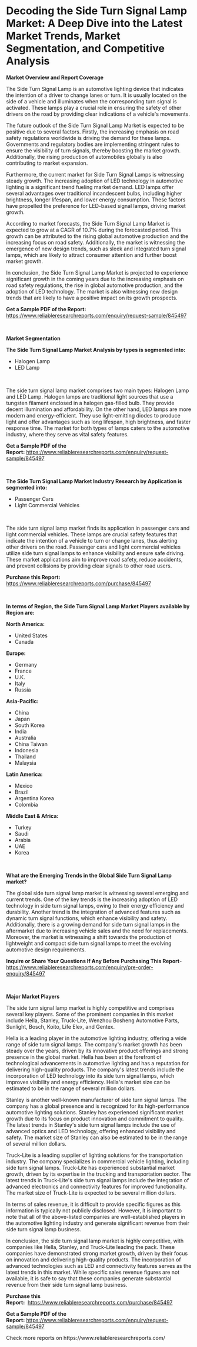 <p><h1>Decoding the Side Turn Signal Lamp Market: A Deep Dive into the Latest Market Trends, Market Segmentation, and Competitive Analysis</h1></p><p><strong>Market Overview and Report Coverage</strong></p>
<p><p>The Side Turn Signal Lamp is an automotive lighting device that indicates the intention of a driver to change lanes or turn. It is usually located on the side of a vehicle and illuminates when the corresponding turn signal is activated. These lamps play a crucial role in ensuring the safety of other drivers on the road by providing clear indications of a vehicle's movements.</p><p>The future outlook of the Side Turn Signal Lamp Market is expected to be positive due to several factors. Firstly, the increasing emphasis on road safety regulations worldwide is driving the demand for these lamps. Governments and regulatory bodies are implementing stringent rules to ensure the visibility of turn signals, thereby boosting the market growth. Additionally, the rising production of automobiles globally is also contributing to market expansion.</p><p>Furthermore, the current market for Side Turn Signal Lamps is witnessing steady growth. The increasing adoption of LED technology in automotive lighting is a significant trend fueling market demand. LED lamps offer several advantages over traditional incandescent bulbs, including higher brightness, longer lifespan, and lower energy consumption. These factors have propelled the preference for LED-based signal lamps, driving market growth.</p><p>According to market forecasts, the Side Turn Signal Lamp Market is expected to grow at a CAGR of 10.7% during the forecasted period. This growth can be attributed to the rising global automotive production and the increasing focus on road safety. Additionally, the market is witnessing the emergence of new design trends, such as sleek and integrated turn signal lamps, which are likely to attract consumer attention and further boost market growth.</p><p>In conclusion, the Side Turn Signal Lamp Market is projected to experience significant growth in the coming years due to the increasing emphasis on road safety regulations, the rise in global automotive production, and the adoption of LED technology. The market is also witnessing new design trends that are likely to have a positive impact on its growth prospects.</p></p>
<p><strong>Get a Sample PDF of the Report:</strong> <a href="https://www.reliableresearchreports.com/enquiry/request-sample/845497">https://www.reliableresearchreports.com/enquiry/request-sample/845497</a></p>
<p>&nbsp;</p>
<p><strong>Market Segmentation</strong></p>
<p><strong>The Side Turn Signal Lamp Market Analysis by types is segmented into:</strong></p>
<p><ul><li>Halogen Lamp</li><li>LED Lamp</li></ul></p>
<p>&nbsp;</p>
<p><p>The side turn signal lamp market comprises two main types: Halogen Lamp and LED Lamp. Halogen lamps are traditional light sources that use a tungsten filament enclosed in a halogen gas-filled bulb. They provide decent illumination and affordability. On the other hand, LED lamps are more modern and energy-efficient. They use light-emitting diodes to produce light and offer advantages such as long lifespan, high brightness, and faster response time. The market for both types of lamps caters to the automotive industry, where they serve as vital safety features.</p></p>
<p><strong>Get a Sample PDF of the Report:</strong>&nbsp;<a href="https://www.reliableresearchreports.com/enquiry/request-sample/845497">https://www.reliableresearchreports.com/enquiry/request-sample/845497</a></p>
<p>&nbsp;</p>
<p><strong>The Side Turn Signal Lamp Market Industry Research by Application is segmented into:</strong></p>
<p><ul><li>Passenger Cars</li><li>Light Commercial Vehicles</li></ul></p>
<p>&nbsp;</p>
<p><p>The side turn signal lamp market finds its application in passenger cars and light commercial vehicles. These lamps are crucial safety features that indicate the intention of a vehicle to turn or change lanes, thus alerting other drivers on the road. Passenger cars and light commercial vehicles utilize side turn signal lamps to enhance visibility and ensure safe driving. These market applications aim to improve road safety, reduce accidents, and prevent collisions by providing clear signals to other road users.</p></p>
<p><strong>Purchase this Report:</strong>&nbsp; <a href="https://www.reliableresearchreports.com/purchase/845497">https://www.reliableresearchreports.com/purchase/845497</a></p>
<p>&nbsp;</p>
<p><strong>In terms of Region, the Side Turn Signal Lamp Market Players available by Region are:</strong></p>
<p>
    <p> <strong> North America: </strong>
        <ul>
            <li>United States</li>
            <li>Canada</li>
        </ul>
        </p> 
    <p> <strong> Europe: </strong>
        <ul>
            <li>Germany</li>
            <li>France</li>
            <li>U.K.</li>
            <li>Italy</li>
            <li>Russia</li>
        </ul>
        </p> 
    <p> <strong> Asia-Pacific: </strong>
        <ul>
            <li>China</li>
            <li>Japan</li>
            <li>South Korea</li>
            <li>India</li>
            <li>Australia</li>
            <li>China Taiwan</li>
            <li>Indonesia</li>
            <li>Thailand</li>
            <li>Malaysia</li>
        </ul>
        </p> 
    <p> <strong> Latin America: </strong>
        <ul>
            <li>Mexico</li>
            <li>Brazil</li>
            <li>Argentina Korea</li>
            <li>Colombia</li>
        </ul>
        </p> 
    <p> <strong> Middle East & Africa: </strong>
        <ul>
            <li>Turkey</li>
            <li>Saudi</li>
            <li>Arabia</li>
            <li>UAE</li>
            <li>Korea</li>
        </ul>
    </p>
    </p>
<p>&nbsp;</p>
<p><strong>What are the Emerging Trends in the Global Side Turn Signal Lamp market?</strong></p>
<p><p>The global side turn signal lamp market is witnessing several emerging and current trends. One of the key trends is the increasing adoption of LED technology in side turn signal lamps, owing to their energy efficiency and durability. Another trend is the integration of advanced features such as dynamic turn signal functions, which enhance visibility and safety. Additionally, there is a growing demand for side turn signal lamps in the aftermarket due to increasing vehicle sales and the need for replacements. Moreover, the market is witnessing a shift towards the production of lightweight and compact side turn signal lamps to meet the evolving automotive design requirements.</p></p>
<p><strong>Inquire or Share Your Questions If Any Before Purchasing This Report</strong>- <a href="https://www.reliableresearchreports.com/enquiry/pre-order-enquiry/845497">https://www.reliableresearchreports.com/enquiry/pre-order-enquiry/845497</a></p>
<p>&nbsp;</p>
<p><strong>Major Market Players</strong></p>
<p><p>The side turn signal lamp market is highly competitive and comprises several key players. Some of the prominent companies in this market include Hella, Stanley, Truck-Lite, Wenzhou Bosheng Automotive Parts, Sunlight, Bosch, Koito, Life Elex, and Gentex.</p><p>Hella is a leading player in the automotive lighting industry, offering a wide range of side turn signal lamps. The company's market growth has been steady over the years, driven by its innovative product offerings and strong presence in the global market. Hella has been at the forefront of technological advancements in automotive lighting and has a reputation for delivering high-quality products. The company's latest trends include the incorporation of LED technology into its side turn signal lamps, which improves visibility and energy efficiency. Hella's market size can be estimated to be in the range of several million dollars.</p><p>Stanley is another well-known manufacturer of side turn signal lamps. The company has a global presence and is recognized for its high-performance automotive lighting solutions. Stanley has experienced significant market growth due to its focus on product innovation and commitment to quality. The latest trends in Stanley's side turn signal lamps include the use of advanced optics and LED technology, offering enhanced visibility and safety. The market size of Stanley can also be estimated to be in the range of several million dollars.</p><p>Truck-Lite is a leading supplier of lighting solutions for the transportation industry. The company specializes in commercial vehicle lighting, including side turn signal lamps. Truck-Lite has experienced substantial market growth, driven by its expertise in the trucking and transportation sector. The latest trends in Truck-Lite's side turn signal lamps include the integration of advanced electronics and connectivity features for improved functionality. The market size of Truck-Lite is expected to be several million dollars.</p><p>In terms of sales revenue, it is difficult to provide specific figures as this information is typically not publicly disclosed. However, it is important to note that all of the above-listed companies are well-established players in the automotive lighting industry and generate significant revenue from their side turn signal lamp business.</p><p>In conclusion, the side turn signal lamp market is highly competitive, with companies like Hella, Stanley, and Truck-Lite leading the pack. These companies have demonstrated strong market growth, driven by their focus on innovation and delivering high-quality products. The incorporation of advanced technologies such as LED and connectivity features serves as the latest trends in this market. While specific sales revenue figures are not available, it is safe to say that these companies generate substantial revenue from their side turn signal lamp business.</p></p>
<p><strong>Purchase this Report:</strong>&nbsp;&nbsp;<a href="https://www.reliableresearchreports.com/purchase/845497">https://www.reliableresearchreports.com/purchase/845497</a></p>
<p></p>
<p><strong>Get a Sample PDF of the Report:</strong>&nbsp;<a href="https://www.reliableresearchreports.com/enquiry/request-sample/845497">https://www.reliableresearchreports.com/enquiry/request-sample/845497</a></p>
<p>Check more reports on https://www.reliableresearchreports.com/</p>